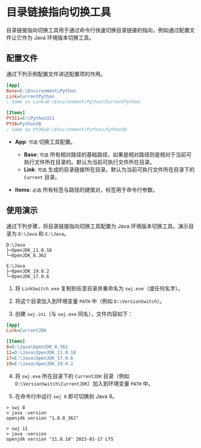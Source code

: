 # 目录链接指向切换工具

目录链接指向切换工具用于通过命令行快速切换目录链接的指向，例如通过配置文件让它作为 Java 环境版本切换工具。

## 配置文件

通过下列示例配置文件讲述配置项的作用。

```ini
[App]
Base=D:\Environment\Python
Link=CurrentPython
; Same as Link=D:\Environment\Python\CurrentPython

[Items]
PY311=E:\Python311
PY38=Python38
; Same as PY38=D:\Environment\Python\Python38
```

- **App**: `可选` 切换工具配置。
    - **Base**: `可选` 所有相对路径的基础路径，如果是相对路径则是相对于当前可执行文件所在目录的。默认为当前可执行文件所在目录。
    - **Link**: `可选` 生成的目录链接所在目录。默认为当前可执行文件所在目录下的 `Current` 目录。

- **Items**: `必选` 所有标签与路径的键值对，标签用于命令行参数。

## 使用演示

通过下列步骤，将目录链接指向切换工具配置为 Java 环境版本切换工具。演示目录为 `D:\Java` 和 `E:\Java`。

```
D:\Java
├─OpenJDK_11.0.18
└─OpenJDK_8.362
```

```
E:\Java
├─OpenJDK_19.0.2
└─OpenJDK_17.0.6
```

1. 将 `LinkSwitch.exe` 复制到任意目录并重命名为 `swj.exe`（或任何名字）。

2. 将这个目录加入到环境变量 `PATH` 中（例如 `D:\VersionSwitch`）。

3. 创建 `swj.ini`（与 `swj.exe` 同名），文件内容如下：

```ini
[App]
Link=CurrentJDK

[Items]
8=D:\Java\OpenJDK_8.362
11=D:\Java\OpenJDK_11.0.18
17=E:\Java\OpenJDK_17.0.6
19=E:\Java\OpenJDK_19.0.2
```

4. 将 `swj.exe` 所在目录下的 `CurrentJDK` 目录（例如 `D:\VersionSwitch\CurrentJDK`）加入到环境变量 `PATH` 中。

5. 在命令行中运行 `swj 8` 即可切换到 Java 8。

```
> swj 8
> java -version
openjdk version "1.8.0_362"
```

```
> swj 11
> java -version
openjdk version "11.0.18" 2023-01-17 LTS
```
